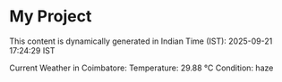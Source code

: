 # My Project

This content is dynamically generated in Indian Time (IST): 2025-09-21 17:24:29 IST


Current Weather in Coimbatore:
Temperature: 29.88 °C
Condition: haze
